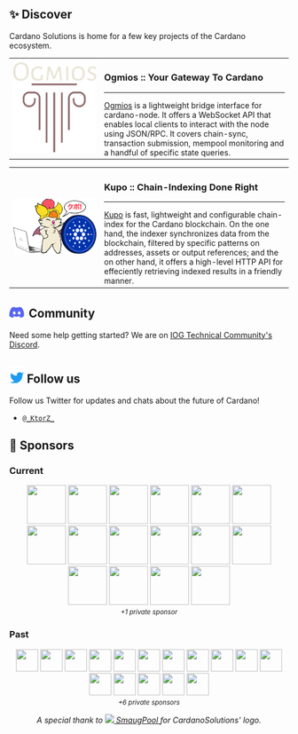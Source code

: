 ## ✨ Discover

Cardano Solutions is home for a few key projects of the Cardano ecosystem.

<table style="border: none">
<tr>
<td width="150"><picture><source media="(prefers-color-scheme: light)" srcset="https://raw.githubusercontent.com/CardanoSolutions/ogmios/master/branding/ogmios__light.png"><img alt="Ogmios: gateway to Cardano" src="https://raw.githubusercontent.com/CardanoSolutions/ogmios/master/branding/ogmios__dark.png" width="150"></picture></td>
<td><h3>Ogmios :: Your Gateway To Cardano</h3><hr/><a href="https://github.com/cardanosolutions/ogmios">Ogmios</a> is a lightweight bridge interface for cardano-node. It offers a WebSocket API that enables local clients to interact with the node using JSON/RPC. It covers chain-sync, transaction submission, mempool monitoring and a handful of specific state queries.</td>
</tr>
</table>

<table style="border: none">
<tr>
<td width="150"><img  width="150" alt="Kupo :: Chain-Indexing Done Right" src="https://raw.githubusercontent.com/CardanoSolutions/kupo/master/docs/kupo.png"></td>
<td><h3>Kupo :: Chain-Indexing Done Right</h3><hr/><a href="https://github.com/cardanosolutions/kupo">Kupo</a> is fast, lightweight and configurable chain-index for the Cardano blockchain. On the one hand, the indexer synchronizes data from the blockchain, filtered by specific patterns on addresses, assets or output references; and the on other hand, it offers a high-level HTTP API for effeciently retrieving indexed results in a friendly manner.</td>
</tr>
</table>

## <img src="https://raw.githubusercontent.com/CardanoSolutions/ogmios/master/.github/discord.svg" height="24" /> Community

Need some help getting started? We are on [IOG Technical Community's Discord](https://discord.gg/ZeyDn65t5v).

## <img src="https://raw.githubusercontent.com/CardanoSolutions/ogmios/master/.github/twitter.svg" height="32" /> Follow us

Follow us Twitter for updates and chats about the future of Cardano!

- [`@_KtorZ_`](https://twitter.com/_KtorZ_)

## 💖 Sponsors

### Current

<p align="center">
  <a href="https://sundaeswap.finance/"><img src="https://avatars.githubusercontent.com/u/83610786?s=70&v=4" width=70 height=70 /></a>
  <a href="https://blockfrost.io/"><img src="https://avatars.githubusercontent.com/u/70073210?s=70&v=4" width=70 height=70 /></a>
  <a href="https://jpeg.store/"><img src="https://avatars.githubusercontent.com/u/98781883?s=70&v=4" width=70 height=70 /></a>
  <a href="https://github.com/DripDropz"><img src="https://avatars.githubusercontent.com/u/83610786?s=70&v=4" width=70 height=70 /></a>
  <a href="https://github.com/projectNEWM"><img src="https://avatars.githubusercontent.com/u/83253396?s=60&v=4" width=70 height=70 /></a>
  <a href="https://github.com/minswap"><img src="https://avatars.githubusercontent.com/u/80548193?s=70&v=4" width=70 height=70 /></a>
  <a href="https://github.com/aada-finance"><img src="https://avatars.githubusercontent.com/u/89693711?s=60&v=4" width=70 height=70 /></a>
  <a href="https://github.com/AndrewWestberg"><img src="https://avatars.githubusercontent.com/u/245918?s=60&v=4" width=70 height=70 /></a>
  <a href="https://github.com/McManford"><img src="https://avatars.githubusercontent.com/u/7148419?s=60&v=4" width=70 height=70 /></a>
  <a href="https://github.com/mpizenberg"><img src="https://avatars.githubusercontent.com/u/2905865?s=60&v=4" width=70 height=70 /></a>
  <a href="https://github.com/cffls"><img src="https://avatars.githubusercontent.com/u/48079971?s=70&v=4" width=70 height=70 /></a>
  <a href="https://github.com/OneDeuxTriSeiGo"><img src="https://avatars.githubusercontent.com/u/9424043?s=70&v=4" width=70 height=70 /></a>
  <a href="https://github.com/Quantumplation"><img src="https://avatars.githubusercontent.com/u/49870?v=4" width=70 height=70 /></a>
  <a href="https://github.com/codybutz"><img src="https://avatars.githubusercontent.com/u/3670430?s=70&v=4" width=70 height=70 /></a>
  <a href="https://github.com/scarmuega"><img src="https://avatars.githubusercontent.com/u/653886?s=70&v=4" width=70 height=70 /></a>
  <a href="https://github.com/prometheus-pool"><img src="https://avatars.githubusercontent.com/u/9547191?s=70&v=4" width=70 height=70 /></a>
  <br/>
    <small><i>+1 private sponsor</i></small>
</p>

### Past

<p align="center">
    <a href="https://raynetwork.io/"><img src="https://avatars.githubusercontent.com/u/153427773?s=200&v=4" width=40 height=40 /></a>
    <a href="https://eternl.io/"><img src="https://eternl.io/icons/favicon-128x128.png" width=40 height=40 /></a>
    <a href="https://github.com/Supersoloo"><img src="https://avatars.githubusercontent.com/u/121493964?s=40&v=4" width=40 height=40 /></a>
    <a href="https://github.com/kreate-art"><img src="https://avatars.githubusercontent.com/u/118675270?s=40&v=4" width=40 height=40 /></a>
    <a href="https://github.com/tokenstakepool"><img src="https://avatars.githubusercontent.com/u/101922076?s=40&v=4" width=40 height=40 /></a>
    <a href="https://github.com/artemwright"><img src="https://avatars.githubusercontent.com/u/83517471?s=40&v=4" width=40 height=40 /></a>
    <a href="https://github.com/mrbrinker"><img src="https://avatars.githubusercontent.com/u/41247403?s=40&v=4" width=40 height=40 /></a>
    <a href="https://github.com/will-break-it"><img src="https://avatars.githubusercontent.com/u/9065638?s=40&v=4" width=40 height=40 /></a>
    <a href="https://github.com/sacrelege"><img src="https://avatars.githubusercontent.com/u/7289595?s=40&v=4" width=40 height=40 /></a>
    <a href="https://github.com/kopeboy"><img src="https://avatars.githubusercontent.com/u/4728367?s=40&v=4" width=40 height=40 /></a>
    <a href="https://github.com/4TT1L4"><img src="https://avatars.githubusercontent.com/u/2914096?s=40&v=4" width=40 height=40 /></a>
    <a href="https://github.com/bosskopp"><img src="https://avatars.githubusercontent.com/u/1733427?s=40&v=4" width=40 height=40 /></a>
    <a href="https://github.com/NilsDannemann"><img src="https://avatars.githubusercontent.com/u/1572663?s=40&v=4" width=40 height=40 /></a>
    <a href="https://github.com/savaki"><img src="https://avatars.githubusercontent.com/u/108710?s=40&v=4" width=40 height=40 /></a>
    <a href="https://github.com/tapiocapool"><img src="https://avatars.githubusercontent.com/u/80033713?s=40&v=4" width=40 height=40 /></a>
    <a href="https://github.com/kayandra"><img src="https://avatars.githubusercontent.com/u/5002506?s=40&v=4" width=40 height=40 /></a>
    <br/>
    <small><i>+6 private sponsors</i></small>
</p>

<p align="center"><i>A special thank to <a href="https://github.com/SmaugPool"><img src="https://github.com/SmaugPool.png" height=20 /> SmaugPool </a> for CardanoSolutions' logo.</i></p>
